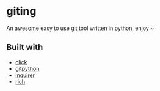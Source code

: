 # giting
An awesome easy to use git tool written in python, enjoy ~


## Built with

- [click](https://github.com/pallets/click)
- [gitpython](https://github.com/gitpython-developers/GitPython)
- [inquirer](https://github.com/CITGuru/PyInquirer)
- [rich](https://github.com/willmcgugan/rich)